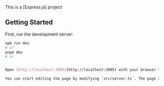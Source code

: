 This is a [Express.js] project

## Getting Started

First, run the development server:

```bash
npm run dev
# or
pnpm dev
# or


Open [http://localhost:3005](http://localhost:3005) with your browser to see the result.

You can start editing the page by modifying `src/server.ts`. The page auto-updates as you edit the file.
